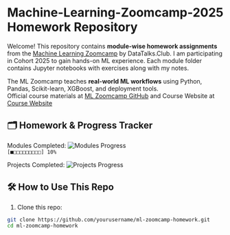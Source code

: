 # Machine-Learning-Zoomcamp-2025 Homework Repository

Welcome! This repository contains **module-wise homework assignments** from the [Machine Learning Zoomcamp](https://github.com/DataTalksClub/mlzoomcamp) by DataTalks.Club. I am participating in Cohort 2025 to gain hands-on ML experience. Each module folder contains Jupyter notebooks with exercises along with my notes.

The ML Zoomcamp teaches **real-world ML workflows** using Python, Pandas, Scikit-learn, XGBoost, and deployment tools.  
Official course materials at [ML Zoomcamp GitHub](https://github.com/DataTalksClub/mlzoomcamp) and Course Website at [Course Website](https://mlzoomcamp.com/)

## 🗂️ Homework & Progress Tracker

Modules Completed: ![Modules Progress](https://img.shields.io/badge/Modules-1%2F10-blue)  
`[■□□□□□□□□□] 10%`

Projects Completed: ![Projects Progress](https://img.shields.io/badge/Projects-0%2F2-lightgrey)

## 🛠️ How to Use This Repo
1. Clone this repo:
```bash
git clone https://github.com/yourusername/ml-zoomcamp-homework.git
cd ml-zoomcamp-homework

